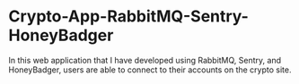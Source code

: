 # Crypto-App-RabbitMQ-Sentry-HoneyBadger
In this web application that I have developed using RabbitMQ, Sentry, and HoneyBadger, users are able to connect to their accounts on the crypto site.
